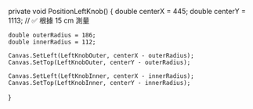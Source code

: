 private void PositionLeftKnob()
{
    double centerX = 445;
    double centerY = 1113; // ✅ 根據 15 cm 測量

    double outerRadius = 186;
    double innerRadius = 112;

    Canvas.SetLeft(LeftKnobOuter, centerX - outerRadius);
    Canvas.SetTop(LeftKnobOuter, centerY - outerRadius);

    Canvas.SetLeft(LeftKnobInner, centerX - innerRadius);
    Canvas.SetTop(LeftKnobInner, centerY - innerRadius);
}
